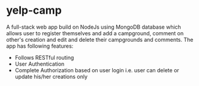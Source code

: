 # yelp-camp

A full-stack web app build on NodeJs using MongoDB database which allows user to register themselves and add a campground, comment on other's creation and edit and delete their campgrounds and comments.
The app has following features: 

* Follows RESTful routing
* User Authentication
* Complete Authorization based on user login i.e. user can delete or update his/her creations only

